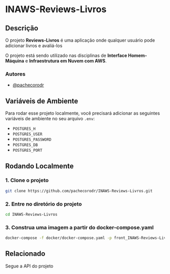 # INAWS-Reviews-Livros 

## Descrição
O projeto **Reviews-Livros** é uma aplicação onde qualquer usuário pode adicionar livros e avaliá-los 

O projeto está sendo utilizado nas disciplinas de **Interface Homem-Máquina** e **Infraestrutura em Nuvem com AWS**.

### Autores
- [@pachecorodr](https://github.com/pachecorodr)

## Variáveis de Ambiente
Para rodar esse projeto localmente, você precisará adicionar as seguintes variáveis de ambiente no seu arquivo `.env`:

- `POSTGRES_H`
- `POSTGRES_USER`
- `POSTGRES_PASSWORD`
- `POSTGRES_DB`
- `POSTGRES_PORT`

## Rodando Localmente

### 1. Clone o projeto
```bash
git clone https://github.com/pachecorodr/INAWS-Reviews-Livros.git 
```
### 2. Entre no diretório do projeto
```bash
cd INAWS-Reviews-Livros
```
### 3. Construa uma imagem a partir do docker-compose.yaml
```bash
docker-compose -f docker/docker-compose.yaml -p front_INAWS-Reviews-Livros up --build
```

## Relacionado 

Segue a API do projeto
